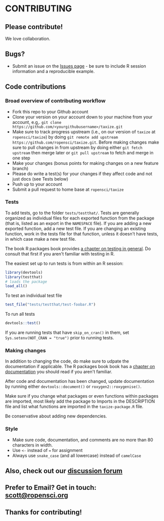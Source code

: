 # CONTRIBUTING #

## Please contribute!

We love collaboration.

## Bugs?

* Submit an issue on the [Issues page](https://github.com/ropensci/taxize/issues) - be sure to include R session information and a reproducible example.

## Code contributions

### Broad overview of contributing workflow

* Fork this repo to your Github account
* Clone your version on your account down to your machine from your account, e.g,. `git clone https://github.com/<yourgithubusername>/taxize.git`
* Make sure to track progress upstream (i.e., on our version of `taxize` at `ropensci/taxize`) by doing `git remote add upstream https://github.com/ropensci/taxize.git`. Before making changes make sure to pull changes in from upstream by doing either `git fetch upstream` then merge later or `git pull upstream` to fetch and merge in one step
* Make your changes (bonus points for making changes on a new feature branch)
* Please do write a test(s) for your changes if they affect code and not just docs (see Tests below)
* Push up to your account
* Submit a pull request to home base at `ropensci/taxize`

### Tests

To add tests, go to the folder `tests/testthat/`. Tests are generally organized as individual files for each exported function from the package (that is, listed as an export in the `NAMESPACE` file). If you are adding a new exported function, add a new test file. If you are changing an existing function, work in the tests file for that function, unless it doesn't have tests, in which case make a new test file.

The book R packages book provides [a chapter on testing in general](http://r-pkgs.had.co.nz/tests.html). Do consult that first if you aren't familiar with testing in R.

The easiest set up to run tests is from within an R session:

```r
library(devtools)
library(testthat)
# loads the package
load_all()
```

To test an individual test file

```r
test_file("tests/testthat/test-foobar.R")
```

To run all tests

```r
devtools::test()
```

If you are running tests that have `skip_on_cran()` in them, set `Sys.setenv(NOT_CRAN = "true")` prior to running tests.


### Making changes

In addition to changing the code, do make sure to udpate the documentation if applicable. The R packages book book has a [chapter on documentation](http://r-pkgs.had.co.nz/man.html) you should read if you aren't familiar.

After code and documentation has been changed, update documentation by running either `devtools::document()` or `roxygen2::roxygenise()`.

Make sure if you change what packages or even functions within packages are imported, most likely add the package to Imports in the DESCRIPTION file and list what functions are imported in the `taxize-package.R` file.

Be conservative about adding new dependencies.


### Style

* Make sure code, documentation, and comments are no more than 80 characters in width.
* Use `<-` instead of `=` for assignment
* Always use `snake_case` (and all lowercase) instead of `camelCase`



## Also, check out our [discussion forum](https://discuss.ropensci.org)

## Prefer to Email? Get in touch: [scott@ropensci.org](mailto:scott@ropensci.org)

## Thanks for contributing!
